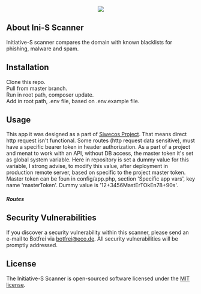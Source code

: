 <p align="center"><img src="https://initiative-s.de/images/logo-initiative-s.png"></p>

## About Ini-S Scanner

Initiative-S scanner compares the domain with known blacklists for phishing, malware and spam.

## Installation

Clone this repo.  
Pull from master branch.  
Run in root path, composer update.   
Add in root path, .env file, based on .env.example file.   

## Usage

This app it was designed as a part of [Siwecos Project](https://siwecos.de). That means direct http request isn't functional. Some routes (http request data sensitive), must have a specific bearer token in header authorization. As a part of a project and menat to work with an API, without DB access, the master token it's set as global system variable. Here in repository is set a dummy value for this variable, I strong advise, to modify this value, after deployment in production remote server, based on specific to the project master token. Master token can be foun in config/app.php, section 'Specific app vars', key name 'masterToken'. Dummy value is '12+3456MastErTOkEn78+90s'.  

##### Routes




## Security Vulnerabilities

If you discover a security vulnerability within this scanner, please send an e-mail to Botfrei via [botfrei@eco.de](mailto:botfrei@eco.de). All security vulnerabilities will be promptly addressed.

## License

The Initiative-S Scanner is open-sourced software licensed under the [MIT license](https://opensource.org/licenses/MIT).
